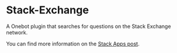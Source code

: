 # Stack-Exchange
A Onebot plugin that searches for questions on the Stack Exchange network.

You can find more information on the [Stack Apps post](https://stackapps.com/questions/7610/stack-exchange-plugin-for-onebot).
